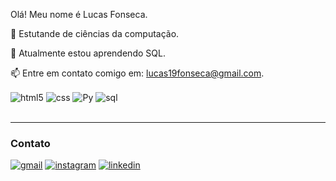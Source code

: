 Olá! Meu nome é Lucas Fonseca.

🔭 Estutande de ciências da computação.

🌱 Atualmente estou aprendendo SQL.

📫 Entre em contato comigo em: lucas19fonseca@gmail.com.<br/>

<div style="display: inline_block">
  <img align="center" alt="html5" src="[https://img.shields.io/badge/HTML5-E34F26?style=for-the-badge&logo=html5&logoColor=white](https://img.icons8.com/?size=100&id=20909&format=png&color=000000)" />
     <img align="center" alt="css" src="[https://img.shields.io/badge/GIT-E44C30?style=for-the-badge&logo=git&logoColor=white](https://img.icons8.com/?size=100&id=21278&format=png&color=000000)" />
   <img align="center" alt="Py" src="https://img.icons8.com/?size=100&id=13441&format=png&color=000000" />
   <img align="center" alt="sql" src="[https://img.shields.io/badge/Go-00ADD8?style=for-the-badge&logo=go&logoColor=white](https://img.icons8.com/?size=100&id=39855&format=png&color=000000)" />
</div> <br>



<hr>

### Contato

[![gmail](https://img.shields.io/badge/Gmail-D14836?style=for-the-badge&logo=gmail&logoColor=white
)](https://mail.google.com/mail/u/0/#inbox)
[![instagram](https://img.shields.io/badge/Instagram-E4405F?style=for-the-badge&logo=instagram&logoColor=white
)](https://www.instagram.com/lucax.af/)
[![linkedin](https://img.shields.io/badge/LinkedIn-0077B5?style=for-the-badge&logo=linkedin&logoColor=white
)](https://www.linkedin.com/in/lucas-andrade-5511022b3/)



